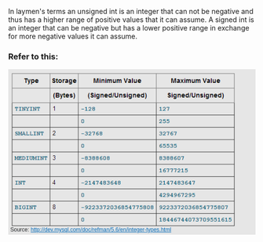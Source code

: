 In laymen's terms an unsigned int is an integer that can not be negative and thus has a higher range of positive values that it can assume. A signed int is an integer that can be negative but has a lower positive range in exchange for more negative values it can assume.

### Refer to this:

![signed-unsigned-int](https://github.com/Anyesh/explains/blob/master/assets/signed_unsigned.png?raw=true)
